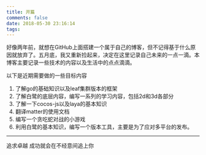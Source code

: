 ```yaml
---
title: 开篇
comments: false
date: 2018-05-30 23:16:14
tags:
---
```

好像两年前，就想在GitHub上面搭建一个属于自己的博客，但不记得基于什么原因就放弃了。五月底，我又重新捡起来，决定在这里记录自己未来的一点一滴。本博客主要记录一些技术的内容以及生活中的点点滴滴。

以下是近期需要做的一些目标内容

1. 了解go的基础知识以及leaf集群版本的框架
2. 了解白鹭的底层内容，编写一系列的学习内容，包括2d和3d各部分
3. 了解一下cocos-js以及laya的基本知识
4. 翻译matter的使用文档
5. 编写一个贪吃蛇对战的小游戏
6. 利用白鹭的基本知识，编写一个版本工具，主要是为了应对多平台的发布。


----------
追求卓越 成功就会在不经意间追上你
